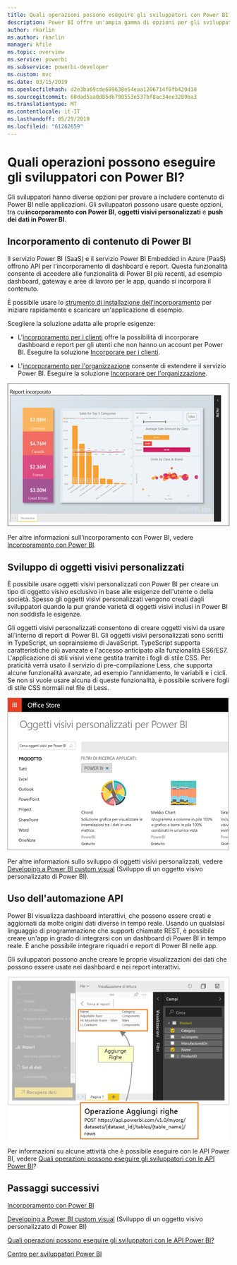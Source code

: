 ```yaml
---
title: Quali operazioni possono eseguire gli sviluppatori con Power BI?
description: Power BI offre un'ampia gamma di opzioni per gli sviluppatori, che vanno dall'incorporamento agli oggetti visivi personalizzati fino ai set di dati in streaming.
author: rkarlin
ms.author: rkarlin
manager: kfile
ms.topic: overview
ms.service: powerbi
ms.subservice: powerbi-developer
ms.custom: mvc
ms.date: 03/15/2019
ms.openlocfilehash: d2e3ba69cde609638e54eaa1206714f0fb420d18
ms.sourcegitcommit: 60dad5aa0d85db790553e537bf8ac34ee3289ba3
ms.translationtype: MT
ms.contentlocale: it-IT
ms.lasthandoff: 05/29/2019
ms.locfileid: "61262659"
---
```

# <a name="what-can-developers-do-with-power-bi"></a>Quali operazioni possono eseguire gli sviluppatori con Power BI?

Gli sviluppatori hanno diverse opzioni per provare a includere contenuto di Power BI nelle applicazioni. Gli sviluppatori possono usare queste opzioni, tra cui**incorporamento con Power BI**, **oggetti visivi personalizzati** e **push dei dati in Power BI**.

## <a name="embedding-power-bi-content"></a>Incorporamento di contenuto di Power BI

Il servizio Power BI (SaaS) e il servizio Power BI Embedded in Azure (PaaS) offrono API per l'incorporamento di dashboard e report. Questa funzionalità consente di accedere alle funzionalità di Power BI più recenti, ad esempio dashboard, gateway e aree di lavoro per le app, quando si incorpora il contenuto.

È possibile usare lo [strumento di installazione dell'incorporamento](https://aka.ms/embedsetup) per iniziare rapidamente e scaricare un'applicazione di esempio.

Scegliere la soluzione adatta alle proprie esigenze:

* L'[incorporamento per i clienti](embedding.md#embedding-for-your-customers) offre la possibilità di incorporare dashboard e report per gli utenti che non hanno un account per Power BI. Eseguire la soluzione [Incorporare per i clienti](https://aka.ms/embedsetup/AppOwnsData).

* L'[incorporamento per l'organizzazione](embedding.md#embedding-for-your-organization) consente di estendere il servizio Power BI. Eseguire la soluzione [Incorporare per l'organizzazione](https://aka.ms/embedsetup/UserOwnsData).

![Esempio di Power BI Embedded](media/what-can-you-do/what-can-you-do-02.png)

Per altre informazioni sull'incorporamento con Power BI, vedere [Incorporamento con Power BI](embedding.md).

## <a name="developing-custom-visuals"></a>Sviluppo di oggetti visivi personalizzati

È possibile usare oggetti visivi personalizzati con Power BI per creare un tipo di oggetto visivo esclusivo in base alle esigenze dell'utente o della società. Spesso gli oggetti visivi personalizzati vengono creati dagli sviluppatori quando la pur grande varietà di oggetti visivi inclusi in Power BI non soddisfa le esigenze.

Gli oggetti visivi personalizzati consentono di creare oggetti visivi da usare all'interno di report di Power BI. Gli oggetti visivi personalizzati sono scritti in TypeScript, un soprainsieme di JavaScript. TypeScript supporta caratteristiche più avanzate e l'accesso anticipato alla funzionalità ES6/ES7. L'applicazione di stili visivi viene gestita tramite i fogli di stile CSS. Per praticità verrà usato il servizio di pre-compilazione Less, che supporta alcune funzionalità avanzate, ad esempio l'annidamento, le variabili e i cicli. Se non si vuole usare alcuna di queste funzionalità, è possibile scrivere fogli di stile CSS normali nel file di Less.

![Esempio di oggetti visivi](media/what-can-you-do/powerbi-custom-visual-store.png)

Per altre informazioni sullo sviluppo di oggetti visivi personalizzati, vedere [Developing a Power BI custom visual](custom-visual-develop-tutorial.md) (Sviluppo di un oggetto visivo personalizzato di Power BI).

## <a name="using-api-automation"></a>Uso dell'automazione API

Power BI visualizza dashboard interattivi, che possono essere creati e aggiornati da molte origini dati diverse in tempo reale. Usando un qualsiasi linguaggio di programmazione che supporti chiamate REST, è possibile creare un'app in grado di integrarsi con un dashboard di Power BI in tempo reale. È anche possibile integrare riquadri e report di Power BI nelle app.

Gli sviluppatori possono anche creare le proprie visualizzazioni dei dati che possono essere usate nei dashboard e nei report interattivi.

![Esempio di push dei dati](media/what-can-you-do/powerbi-push-data.png)

Per informazioni su alcune attività che è possibile eseguire con le API Power BI, vedere [Quali operazioni possono eseguire gli sviluppatori con le API Power BI](overview-of-power-bi-rest-api.md)?

## <a name="next-steps"></a>Passaggi successivi

[Incorporamento con Power BI](embedding.md)  

[Developing a Power BI custom visual](https://microsoft.github.io/PowerBI-visuals/docs/step-by-step-lab/developing-a-power-bi-custom-visual/) (Sviluppo di un oggetto visivo personalizzato di Power BI)

[Quali operazioni possono eseguire gli sviluppatori con le API Power BI?](overview-of-power-bi-rest-api.md)

[Centro per sviluppatori Power BI](https://powerbi.microsoft.com/developers/)